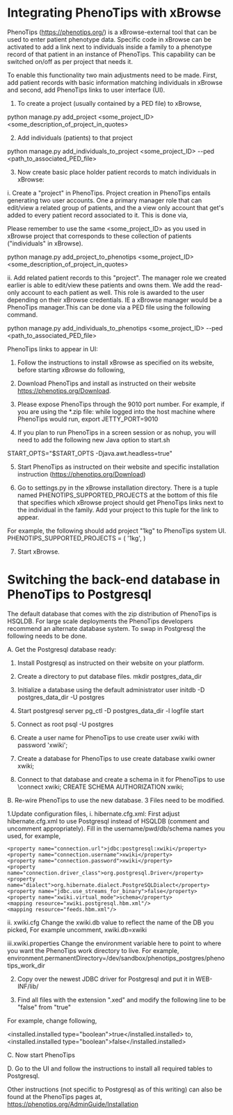 
Integrating PhenoTips with xBrowse
==================================

PhenoTips (https://phenotips.org/) is a xBrowse-external tool that can be used to enter patient phenotype data. Specific code in xBrowse can be activated to add a link next to individuals inside a family to a phenotype record of that patient in an instance of PhenoTips. This capability can be switched on/off as per project that needs it.

To enable this functionality two main adjustments need to be made. First, add patient records with basic information matching individuals in xBrowse and second, add PhenoTips links to user interface (UI).

1. To create a project (usually contained by a PED file) to xBrowse,

python manage.py add_project <some_project_ID>    <some_description_of_project_in_quotes>

2. Add individuals (patients) to that project

python manage.py add_individuals_to_project  <some_project_ID>  --ped  <path_to_associated_PED_file>


3. Now create basic place holder patient records to match individuals in xBrowse:

i. Create a "project" in PhenoTips. Project creation in PhenoTips entails generating two user accounts. One a primary manager role that can edit/view a related group of patients, and the a view only account that get's added to every patient record associated to it. This is done via,

Please remember to use the same <some_project_ID> as you used in xBrowse project that corresponds to these collection of patients ("individuals" in xBrowse).

python manage.py add_project_to_phenotips <some_project_ID>    <some_description_of_project_in_quotes>

ii. Add related patient records to this "project". The manager role we created earlier is able to edit/view these patients and owns them. We add the read-only account to each patient as well. This role is awarded to the user depending on their xBrowse credentials. IE a xBrowse manager would be a PhenoTips manager.This can be done via a PED file using the following command.

python manage.py add_individuals_to_phenotips  <some_project_ID>  --ped  <path_to_associated_PED_file>


PhenoTips links to appear in UI:

1. Follow the instructions to install xBrowse as specified on its website, before starting xBrowse do following,

2. Download PhenoTips and install as instructed on their website https://phenotips.org/Download.

3. Please expose PhenoTips through the 9010 port number. For example, if you are using the *.zip file: while logged into the host machine where PhenoTips would run,
export JETTY_PORT=9010

4. If you plan to run PhenoTips in a screen session or as nohup, you will need to add the following new Java option to start.sh

START_OPTS="$START_OPTS -Djava.awt.headless=true"
 

5. Start PhenoTips as instructed on their website and specific installation instruction (https://phenotips.org/Download)

6. Go to settings.py in the xBrowse installation directory. There is a tuple named PHENOTIPS_SUPPORTED_PROJECTS at the bottom of this file that specifies which xBrowse project should get PhenoTips links next to the individual in the family. Add your project to this tuple for the link to appear.

For example, the following should add project "1kg" to PhenoTips system UI.
PHENOTIPS_SUPPORTED_PROJECTS = (
                       '1kg',
                       )
                       
7. Start xBrowse.



                
Switching the back-end database in PhenoTips to Postgresql
=========================================================

The default database that comes with the zip distribution of PhenoTips is HSQLDB. For large scale deployments the PhenoTips developers recommend an alternate database system. To swap in Postgresql the following needs to be done.


A. Get the Postgresql database ready:

1. Install Postgresql as instructed on their website on your platform.

2. Create a directory to put database files.
mkdir postgres_data_dir  
              
3. Initialize a database using the default administrator user
initdb -D postgres_data_dir -U postgres

4. Start postgresql server
pg_ctl -D postgres_data_dir -l logfile start

5. Connect as root
psql -U postgres

6. Create a user name for PhenoTips to use
create user xwiki with password 'xwiki';

7. Create a database for PhenoTips to use
create database xwiki owner xwiki;

8. Connect to that database and create a schema in it for PhenoTips to use
\connect xwiki;
CREATE SCHEMA AUTHORIZATION xwiki;


B. Re-wire PhenoTips to use the new database. 3 Files need to be modified.

1.Update configuration files,
i.  hibernate.cfg.xml:
First adjust hibernate.cfg.xml to use Postgresql instead of HSQLDB (comment and uncomment appropriately). Fill in the username/pwd/db/schema names you used, for example,

    <property name="connection.url">jdbc:postgresql:xwiki</property>
    <property name="connection.username">xwiki</property>
    <property name="connection.password">xwiki</property>
    <property name="connection.driver_class">org.postgresql.Driver</property>
    <property name="dialect">org.hibernate.dialect.PostgreSQLDialect</property>
    <property name="jdbc.use_streams_for_binary">false</property>
    <property name="xwiki.virtual_mode">schema</property>
    <mapping resource="xwiki.postgresql.hbm.xml"/>
    <mapping resource="feeds.hbm.xml"/>
   

ii. xwiki.cfg
Change the xwiki.db value to reflect the name of the DB you picked,
For example uncomment,
xwiki.db=xwiki


iii.xwiki.properties
Change the environment variable here to point to where you want the PhenoTips work directory to live.
For example,
environment.permanentDirectory=/dev/sandbox/phenotips_postgres/phenotips_work_dir


2. Copy over the newest JDBC driver for Postgresql and put it in WEB-INF/lib/

3. Find all files with the extension ".xed" and modify the following line to be "false" from "true"

For example, change following,

<installed.installed type="boolean">true</installed.installed>
to,
<installed.installed type="boolean">false</installed.installed>

C. Now start PhenoTips

D. Go to the UI and follow the instructions to install all required tables to Postgresql.

Other instructions (not specific to Postgresql as of this writing) can also be found at the PhenoTips pages at,
https://phenotips.org/AdminGuide/Installation







